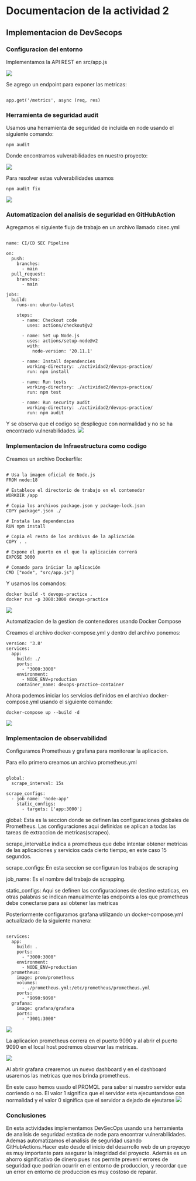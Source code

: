 <h1>Documentacion de la actividad 2</h1>



<h2>Implementacion de DevSecops</h2>

<h3>Configuracion del entorno</h3>
Implementamos la API REST en src/app.js


![](./images/i.png)

Se agrego un endpoint para exponer las metricas:
```shell

app.get('/metrics', async (req, res) 

```

<h3>Herramienta de seguridad audit</h3>

Usamos una herramienta de seguridad de incluida en node usando el siguiente comando:
```shell
npm audit
```

Donde encontramos vulverabilidades en nuestro proyecto:

![](./images/i1.png)

Para resolver estas vulverabilidades usamos

```shell
npm audit fix
```

![](./images/i2.png)

<h3>Automatizacion del analisis de seguridad en GitHubAction</h3>

Agregamos el siguiente flujo de trabajo en un archivo llamado cisec.yml

```shell

name: CI/CD SEC Pipeline

on:
  push:
    branches:
      - main
  pull_request:
    branches:
      - main

jobs:
  build:
    runs-on: ubuntu-latest

    steps:
      - name: Checkout code
        uses: actions/checkout@v2

      - name: Set up Node.js
        uses: actions/setup-node@v2
        with:
          node-version: '20.11.1'

      - name: Install dependencies
        working-directory: ./actividad2/devops-practice/
        run: npm install

      - name: Run tests
        working-directory: ./actividad2/devops-practice/
        run: npm test

      - name: Run security audit
        working-directory: ./actividad2/devops-practice/
        run: npm audit

```

Y se observa que el codigo se despliegue con normalidad y no se ha encontrado vulnerabilidades.
![](./images/i3.png)

<h3>Implementacion de Infraestructura como codigo</h3>
Creamos un archivo Dockerfile:

```shell

# Usa la imagen oficial de Node.js
FROM node:18

# Establece el directorio de trabajo en el contenedor
WORKDIR /app

# Copia los archivos package.json y package-lock.json
COPY package*.json ./

# Instala las dependencias
RUN npm install

# Copia el resto de los archivos de la aplicación
COPY . .

# Expone el puerto en el que la aplicación correrá
EXPOSE 3000

# Comando para iniciar la aplicación
CMD ["node", "src/app.js"]

```
Y  usamos los comandos:

```shell
docker build -t devops-practice .
docker run -p 3000:3000 devops-practice
```

![](./images/i4.png)

</h3>Automatizacion de la gestion de contenedores usando Docker Compose</h3>

Creamos el archivo docker-compose.yml y dentro del archivo ponemos:

```shell
version: '3.8'
services:
  app:
    build: ./
    ports:
      - "3000:3000"
    environment:
      - NODE_ENV=production
    container_name: devops-practice-container
```

Ahora podemos iniciar los servicios definidos en el archivo docker-compose.yml usando el siguiente comando:

```shell
docker-compose up --build -d
```

![](./images/i5.png)

<h3>Implementacion de observabilidad</h3>

Configuramos Prometheus y grafana para monitorear la aplicacion. 

Para ello primero creamos un archivo prometheus.yml

```shell

global:
  scrape_interval: 15s
  
scrape_configs:
  - job_name: 'node-app'
    static_configs:
      - targets: ['app:3000']

```

global: Esta es la seccion donde se definen las configuraciones globales de Prometheus. Las configuraciones aqui definidas se aplican a todas las tareas de extraccion de metricas(scrapeo).

scrape_interval:Le indica a prometheus que debe intentar obtener metricas de las aplicaciones y servicios cada cierto tiempo, en este caso 15 segundos.

scrape_configs: En esta seccion se configuran los trabajos de scraping

job_name: Es el nombre del trabajo de scrapping.

static_configs: Aqui se definen las configuraciones de destino estaticas, en otras palabras se indican manualmente las endpoints a los que prometheus debe conectarse para asi obtener las metricas


Posteriormente configuramos grafana utilizando un docker-compose.yml actualizado de la siguiente manera:

```shell

services:
  app:
    build: .
    ports:
      - "3000:3000"
    environment:
      - NODE_ENV=production
  prometheus:
    image: prom/prometheus
    volumes:
      - ./prometheus.yml:/etc/prometheus/prometheus.yml
    ports:
      - "9090:9090"
  grafana:
    image: grafana/grafana
    ports:
      - "3001:3000"

```

![](./images/i6.png)

La aplicacion prometheus correra en el puerto 9090 y al abrir el puerto 9090 en el local host podremos observar las metricas.

![](./images/i7.png)

Al abrir grafana crearemos un nuevo dashboard y en el dashboard usaremos las metricas que nos brinda prometheus.

En este caso hemos usado el PROMQL para saber si nuestro servidor esta corriendo o no. El valor 1 significa que el servidor esta ejecuntandose con normalidad y el valor 0 significa que el servidor a dejado de ejeutarse
![](./images/i8.png)


<h3>Conclusiones</h3>
En esta actividades implementamos DevSecOps usando una herramienta de analisis de seguridad estatica de node para encontrar vulnerabilidades. Ademas automatizamos el analisis de seguridad usando GitHubActions.Hacer esto desde el inicio del desarrollo web de un proyecyo es muy importante para asegurar la integridad del proyecto. Además es un ahorro significativo de dinero pues nos permite prevenir errores de seguridad que podrian ocurrir en el entorno de produccion, y recordar que un error en entorno de produccion es muy costoso de reparar.

